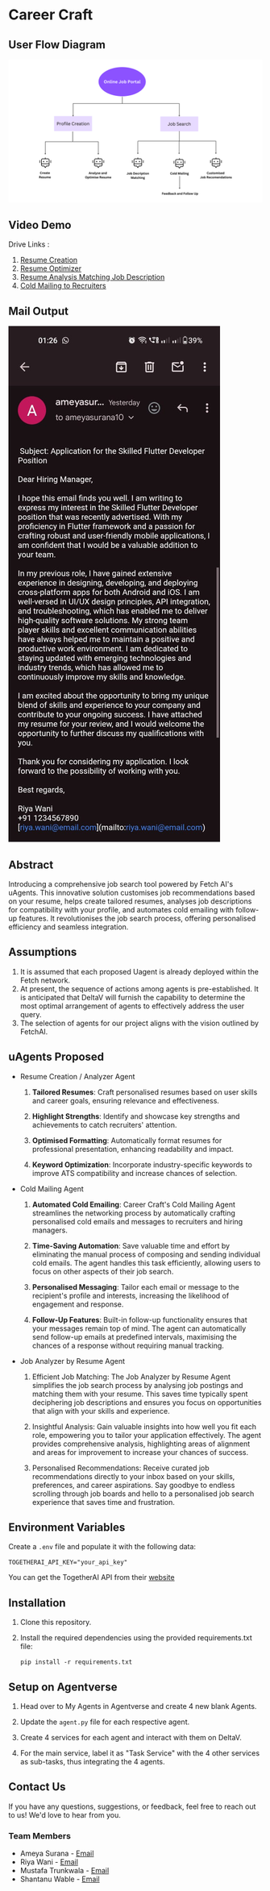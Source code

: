 # Career Craft
## User Flow Diagram
![User Flow Diagram](https://github.com/FireFeast7/uAgents/blob/a47c3349cd3ee9617d7da5e179bbdab8b3900f8a/integrations/career-craft/images/workflow.png)
## Video Demo
Drive Links : 
1. [Resume Creation](https://drive.google.com/file/d/1cedJPCkFWvkHznjmg6EzZhquIfc5qsC2/view?usp=drive_link)
2. [Resume Optimizer](https://drive.google.com/file/d/1B37y9_t_w2iU4J5pe8bFOrut7-_UZIE_/view?usp=drive_link)
3. [Resume Analysis Matching Job Description](https://drive.google.com/file/d/1EsL0Abt31LHm2IqnXuo6LxLsthKp17QH/view?usp=drive_link)
4. [Cold Mailing to Recruiters](https://drive.google.com/file/d/1dNyU557DA7P99wNsc36lYhiow830RzJu/view?usp=drive_link)

## Mail Output

![Output](https://github.com/FireFeast7/uAgents/blob/1c070209d8d68f117351ea07bd35e6cd5d236cae/integrations/career-craft/images/ouptut.jpg)

## Abstract

Introducing a comprehensive job search tool powered by Fetch AI's uAgents. This innovative solution customises job recommendations based on your resume, helps create tailored resumes, analyses job descriptions for compatibility with your profile, and automates cold emailing with follow-up features. It revolutionises the job search process, offering personalised efficiency and seamless integration.

## Assumptions

1. It is assumed that each proposed Uagent is already deployed within the Fetch network.
2. At present, the sequence of actions among agents is pre-established. It is anticipated that DeltaV will furnish the capability to determine the most optimal arrangement of agents to effectively address the user query.
3. The selection of agents for our project aligns with the vision outlined by FetchAI.

## uAgents Proposed

- Resume Creation / Analyzer Agent

  1. **Tailored Resumes**: Craft personalised resumes based on user skills and career goals, ensuring relevance and effectiveness.

  2. **Highlight Strengths**: Identify and showcase key strengths and achievements to catch recruiters' attention.

  3. **Optimised Formatting**: Automatically format resumes for professional presentation, enhancing readability and impact.

  4. **Keyword Optimization**: Incorporate industry-specific keywords to improve ATS compatibility and increase chances of selection.

- Cold Mailing Agent

  1. **Automated Cold Emailing**: Career Craft's Cold Mailing Agent streamlines the networking process by automatically crafting personalised cold emails and messages to recruiters and hiring managers.

  2. **Time-Saving Automation**: Save valuable time and effort by eliminating the manual process of composing and sending individual cold emails. The agent handles this task efficiently, allowing users to focus on other aspects of their job search.

  3. **Personalised Messaging**: Tailor each email or message to the recipient's profile and interests, increasing the likelihood of engagement and response.

  4. **Follow-Up Features**: Built-in follow-up functionality ensures that your messages remain top of mind. The agent can automatically send follow-up emails at predefined intervals, maximising the chances of a response without requiring manual tracking.

- Job Analyzer by Resume Agent

  1. Efficient Job Matching: The Job Analyzer by Resume Agent simplifies the job search process by analysing job postings and matching them with your resume. This saves time typically spent deciphering job descriptions and ensures you focus on opportunities that align with your skills and experience.

  2. Insightful Analysis: Gain valuable insights into how well you fit each role, empowering you to tailor your application effectively. The agent provides comprehensive analysis, highlighting areas of alignment and areas for improvement to increase your chances of success.

  3. Personalised Recommendations: Receive curated job recommendations directly to your inbox based on your skills, preferences, and career aspirations. Say goodbye to endless scrolling through job boards and hello to a personalised job search experience that saves time and frustration.

## Environment Variables

Create a `.env` file and populate it with the following data:

```env
TOGETHERAI_API_KEY="your_api_key"
```

You can get the TogetherAI API from their [website](https://www.together.ai/)

## Installation

1. Clone this repository.

2. Install the required dependencies using the provided requirements.txt file:

   ```shell
   pip install -r requirements.txt
   ```

## Setup on Agentverse

1. Head over to My Agents in Agentverse and create 4 new blank Agents.

2. Update the `agent.py` file for each respective agent.

3. Create 4 services for each agent and interact with them on DeltaV.

4. For the main service, label it as "Task Service" with the 4 other services as sub-tasks, thus integrating the 4 agents.

## Contact Us

If you have any questions, suggestions, or feedback, feel free to reach out to us! We'd love to hear from you.

### Team Members

- Ameya Surana - [Email](mailto:ameyasurana10@gmail.com)
- Riya Wani - [Email](mailto:riyawani26@gmail.com)
- Mustafa Trunkwala - [Email](mailto:mustafatrunkwala8@gmail.com)
- Shantanu Wable - [Email](mailto:shantanuwable2003@gmail.com)


